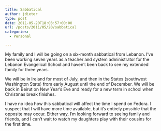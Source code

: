 ```yaml
---
title: Sabbatical
author: jdieter
type: post
date: 2011-05-20T18:03:57+00:00
url: /posts/2011/05/20/sabbatical
categories:
  - Personal

---
```

My family and I will be going on a six-month sabbatical from Lebanon. I&#8217;ve been working seven years as a teacher and system administrator for the Lebanon Evangelical School and haven&#8217;t been back to see my extended family for three years.

We will be in Ireland for most of July, and then in the States (southwest Washington State) from early August until the end of December. We will be back in Beirut on New Year&#8217;s Eve and ready for a new term in school when Christmas break finishes.

I have no idea how this sabbatical will affect the time I spend on Fedora. I suspect that I will have more time available, but it&#8217;s entirely possible that the opposite may occur. Either way, I&#8217;m looking forward to seeing family and friends, and I can&#8217;t wait to watch my daughters play with their cousins for the first time.
